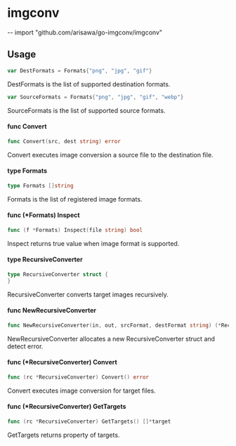 # imgconv
--
    import "github.com/arisawa/go-imgconv/imgconv"


## Usage

```go
var DestFormats = Formats{"png", "jpg", "gif"}
```
DestFormats is the list of supported destination formats.

```go
var SourceFormats = Formats{"png", "jpg", "gif", "webp"}
```
SourceFormats is the list of supported source formats.

#### func  Convert

```go
func Convert(src, dest string) error
```
Convert executes image conversion a source file to the destination file.

#### type Formats

```go
type Formats []string
```

Formats is the list of registered image formats.

#### func (*Formats) Inspect

```go
func (f *Formats) Inspect(file string) bool
```
Inspect returns true value when image format is supported.

#### type RecursiveConverter

```go
type RecursiveConverter struct {
}
```

RecursiveConverter converts target images recursively.

#### func  NewRecursiveConverter

```go
func NewRecursiveConverter(in, out, srcFormat, destFormat string) (*RecursiveConverter, error)
```
NewRecursiveConverter allocates a new RecursiveConverter struct and detect
error.

#### func (*RecursiveConverter) Convert

```go
func (rc *RecursiveConverter) Convert() error
```
Convert executes image conversion for target files.

#### func (*RecursiveConverter) GetTargets

```go
func (rc *RecursiveConverter) GetTargets() []*target
```
GetTargets returns property of targets.
